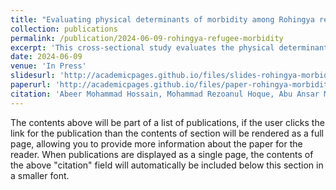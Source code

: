 ```yaml
---
title: "Evaluating physical determinants of morbidity among Rohingya refugee pregnant and lactating women in Bangladesh: A cross-sectional study"
collection: publications
permalink: /publication/2024-06-09-rohingya-refugee-morbidity
excerpt: 'This cross-sectional study evaluates the physical determinants of morbidity among Rohingya refugee pregnant and lactating women in Bangladesh.'
date: 2024-06-09
venue: 'In Press'
slidesurl: 'http://academicpages.github.io/files/slides-rohingya-morbidity.pdf'
paperurl: 'http://academicpages.github.io/files/paper-rohingya-morbidity.pdf'
citation: 'Abeer Mohammad Hossain, Mohammad Rezoanul Hoque, Abu Ansar Md Rizwan, A B M Alauddin Chowdhury. (In Press). "Evaluating physical determinants of morbidity among Rohingya refugee pregnant and lactating women in Bangladesh: A cross-sectional study."'
---
```



The contents above will be part of a list of publications, if the user clicks the link for the publication than the contents of section will be rendered as a full page, allowing you to provide more information about the paper for the reader. When publications are displayed as a single page, the contents of the above "citation" field will automatically be included below this section in a smaller font.
